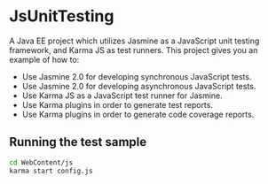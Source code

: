 JsUnitTesting
=============
A Java EE project which utilizes Jasmine as a JavaScript unit testing framework, and Karma JS as test runners. This project gives you an example of how to:
  - Use Jasmine 2.0 for developing synchronous JavaScript tests.
  - Use Jasmine 2.0 for developing asynchronous JavaScript tests. 
  - Use Karma JS as a JavaScript test runner for Jasmine.
  - Use Karma plugins in order to generate test reports.
  - Use Karma plugins in order to generate code coverage reports.

Running the test sample
--------------

```sh
cd WebContent/js
karma start config.js
```
